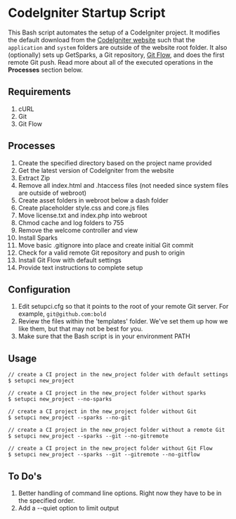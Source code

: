 # CodeIgniter Startup Script

This Bash script automates the setup of a CodeIgniter project. It modifies the default download from the [CodeIgniter website](http://codeigniter.com) such that the `application` and `system` folders are outside of the website root folder. It also (optionally) sets up GetSparks, a Git repository, [Git Flow](https://github.com/nvie/gitflow), and does the first remote Git push. Read more about all of the executed operations in the **Processes** section below.

## Requirements

1. cURL
2. Git
3. Git Flow

## Processes

1. Create the specified directory based on the project name provided
2. Get the latest version of CodeIgniter from the website
3. Extract Zip
4. Remove all index.html and .htaccess files (not needed since system files are outside of webroot)
5. Create asset folders in webroot below a dash folder
6. Create placeholder style.css and core.js files
7. Move license.txt and index.php into webroot
8. Chmod cache and log folders to 755
9. Remove the welcome controller and view
10. Install Sparks
11. Move basic .gitignore into place and create initial Git commit
12. Check for a valid remote Git repository and push to origin
13. Install Git Flow with default settings
14. Provide text instructions to complete setup

## Configuration

1. Edit setupci.cfg so that it points to the root of your remote Git server. For example, `git@github.com:bold`
2. Review the files within the 'templates' folder. We've set them up how we like them, but that may not be best for you.
3. Make sure that the Bash script is in your environment PATH

## Usage

	// create a CI project in the new_project folder with default settings
	$ setupci new_project

	// create a CI project in the new_project folder without sparks
	$ setupci new_project --no-sparks

	// create a CI project in the new_project folder without Git
	$ setupci new_project --sparks --no-git

	// create a CI project in the new_project folder without a remote Git
	$ setupci new_project --sparks --git --no-gitremote

	// create a CI project in the new_project folder without Git Flow
	$ setupci new_project --sparks --git --gitremote --no-gitflow

## To Do's

1. Better handling of command line options. Right now they have to be in the specified order.
2. Add a --quiet option to limit output
